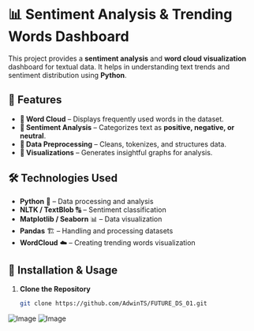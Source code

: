 # 📊 Sentiment Analysis & Trending Words Dashboard

This project provides a **sentiment analysis** and **word cloud visualization** dashboard for textual data. It helps in understanding text trends and sentiment distribution using **Python**.

## 🚀 Features
- **📌 Word Cloud** – Displays frequently used words in the dataset.
- **📌 Sentiment Analysis** – Categorizes text as **positive, negative, or neutral**.
- **📌 Data Preprocessing** – Cleans, tokenizes, and structures data.
- **📌 Visualizations** – Generates insightful graphs for analysis.

## 🛠️ Technologies Used
- **Python** 🐍 – Data processing and analysis
- **NLTK / TextBlob** 🔠 – Sentiment classification
- **Matplotlib / Seaborn** 📊 – Data visualization
- **Pandas** 🏗️ – Handling and processing datasets
- **WordCloud** ☁️ – Creating trending words visualization


## 📌 Installation & Usage
1. **Clone the Repository**
   ```bash
   git clone https://github.com/AdwinTS/FUTURE_DS_01.git
![Image](https://github.com/user-attachments/assets/c4e83504-71a1-42c7-a68c-da9987022850)
![Image](https://github.com/user-attachments/assets/e61fd1b4-6e23-4138-b0d8-465bbaeb5461)
